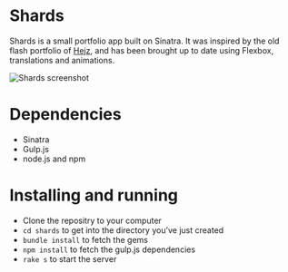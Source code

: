 # Shards

Shards is a small portfolio app built on Sinatra. It was inspired by the old flash portfolio of [Hejz](http://hejz.com/), and has been brought up to date using Flexbox, translations and animations.

![Shards screenshot](https://raw.github.com/gosseti/shards/master/public/images/shards_screenshot.png)

# Dependencies

- Sinatra
- Gulp.js
- node.js and npm

# Installing and running

- Clone the repositry to your computer
- `cd shards` to get into the directory you’ve just created
- `bundle install` to fetch the gems
- `npm install` to fetch the gulp.js dependencies
- `rake s` to start the server